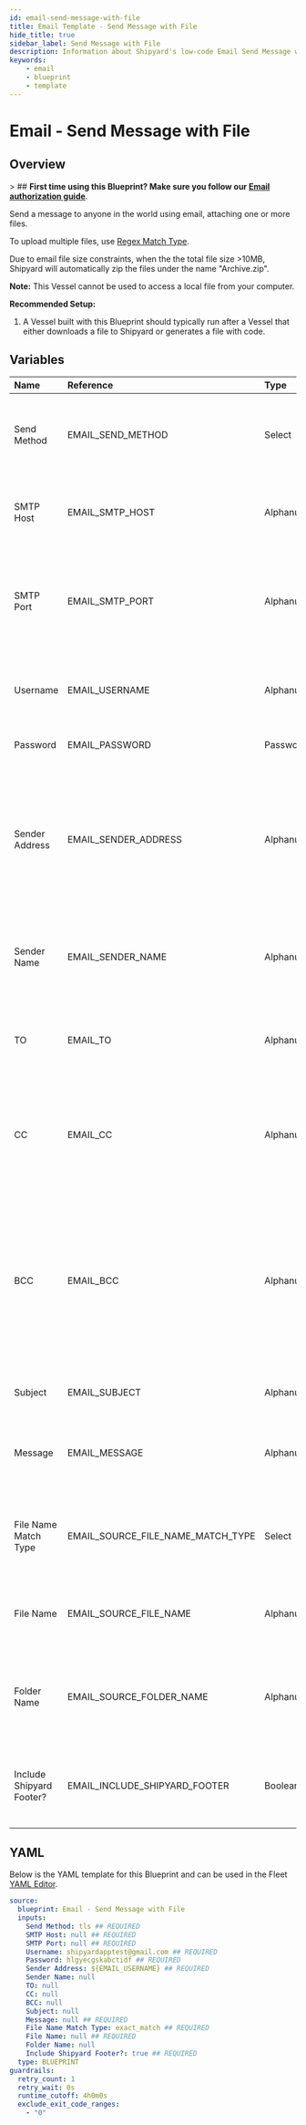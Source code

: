 ```yaml
---
id: email-send-message-with-file
title: Email Template - Send Message with File
hide_title: true
sidebar_label: Send Message with File
description: Information about Shipyard's low-code Email Send Message with File blueprint. Send a message to anyone in the world using email, attaching one or more files.
keywords:
    - email
    - blueprint
    - template
---
```


# Email - Send Message with File

## Overview

&gt; ## **First time using this Blueprint? Make sure you follow our [Email authorization guide](https://www.shipyardapp.com/docs/blueprint-library/email/email-authorization/)**.

Send a message to anyone in the world using email, attaching one or more files.

To upload multiple files, use [Regex Match Type](https://www.shipyardapp.com/docs/reference/blueprint-library/match-type/).

Due to email file size constraints, when the the total file size &gt;10MB, Shipyard will automatically zip the files under the name &#34;Archive.zip&#34;.

**Note:** This Vessel cannot be used to access a local file from your computer.

**Recommended Setup:**

1. A Vessel built with this Blueprint should typically run after a Vessel that either downloads a file to Shipyard or generates a file with code. 



## Variables

| Name | Reference | Type | Required | Default | Options | Description |
|:---|:---|:---|:---|:---|:---|:---|
| Send Method | EMAIL_SEND_METHOD | Select | :white_check_mark: | `tls` | SSL: `ssl`<br></br><br></br>TLS: `tls` | Determines how you want to send the email. We generally suggest using TLS when possible. |
| SMTP Host | EMAIL_SMTP_HOST | Alphanumeric | :white_check_mark: | - | - | The server where your email will be sent from. Usually formatted as smtp.domain.com |
| SMTP Port | EMAIL_SMTP_PORT | Alphanumeric | :white_check_mark: | - | - | The port from which your email will be sent. Commonly used ports are 25, 465, and 587. We generally suggest using 587 with TLS. |
| Username | EMAIL_USERNAME | Alphanumeric | :white_check_mark: | shipyardapptest@gmail.com | - | The username that your email provider uses to identify your access to send email. |
| Password | EMAIL_PASSWORD | Password | :white_check_mark: | hlgyecgskabctidf | - | The password associated with your username. |
| Sender Address | EMAIL_SENDER_ADDRESS | Alphanumeric | :white_check_mark: | ${EMAIL_USERNAME} | - | The email address you want recipients to see when you send an email. We generally suggest keeping the sender address as your own email to ensure that you can appropriately receive replies. |
| Sender Name | EMAIL_SENDER_NAME | Alphanumeric | :heavy_minus_sign: | - | - | The name you want users to see that the email is from. If left blank, the Sender Address will be used. |
| TO | EMAIL_TO | Alphanumeric | :heavy_minus_sign: | - | - | The email(s) that you want to send a message to. Can be comma-separated to include multiple email addresses. |
| CC | EMAIL_CC | Alphanumeric | :heavy_minus_sign: | - | - | The email(s) that you want your message to be carbon copied (CCed) to. Can be comma-separated to include multiple email addresses. |
| BCC | EMAIL_BCC | Alphanumeric | :heavy_minus_sign: | - | - | The email(s) that you want to be blind carbon copied (BCCed) to. Can be comma-separated to include multiple email addresses. Emails in this field will receive the email, but will not have their email exposed to all other recipients. |
| Subject | EMAIL_SUBJECT | Alphanumeric | :heavy_minus_sign: | - | - | The subject of the email that you want to send. |
| Message | EMAIL_MESSAGE | Alphanumeric | :white_check_mark: | - | - | The body of the email, containing your main message. This field supports plain text as well as HTML. |
| File Name Match Type | EMAIL_SOURCE_FILE_NAME_MATCH_TYPE | Select | :white_check_mark: | `exact_match` | Regex: `regex_match`<br></br><br></br>Exact: `exact_match` | Determines if the text in &#34;File Name&#34; will look for one file with exact match, or multiple files using regex. |
| File Name | EMAIL_SOURCE_FILE_NAME | Alphanumeric | :white_check_mark: | - | - | Name of the target file on Shipyard. Can be regex if &#34;Match Type&#34; is set accordingly |
| Folder Name | EMAIL_SOURCE_FOLDER_NAME | Alphanumeric | :heavy_minus_sign: | - | - | Name of the local folder on Shipyard to upload the target file from. If left blank, will look in the home directory. |
| Include Shipyard Footer? | EMAIL_INCLUDE_SHIPYARD_FOOTER | Boolean | :white_check_mark: | true | - | Determines if a footer should be sent with the email that links back to the originating Vessel or Fleet. |


## YAML

Below is the YAML template for this Blueprint and can be used in the Fleet [YAML Editor](../../reference/fleets/yaml-editor.md).

```yaml
source:
  blueprint: Email - Send Message with File
  inputs:
    Send Method: tls ## REQUIRED
    SMTP Host: null ## REQUIRED
    SMTP Port: null ## REQUIRED
    Username: shipyardapptest@gmail.com ## REQUIRED
    Password: hlgyecgskabctidf ## REQUIRED
    Sender Address: ${EMAIL_USERNAME} ## REQUIRED
    Sender Name: null 
    TO: null 
    CC: null 
    BCC: null 
    Subject: null 
    Message: null ## REQUIRED
    File Name Match Type: exact_match ## REQUIRED
    File Name: null ## REQUIRED
    Folder Name: null 
    Include Shipyard Footer?: true ## REQUIRED
  type: BLUEPRINT
guardrails:
  retry_count: 1
  retry_wait: 0s
  runtime_cutoff: 4h0m0s
  exclude_exit_code_ranges:
    - "0"
```
